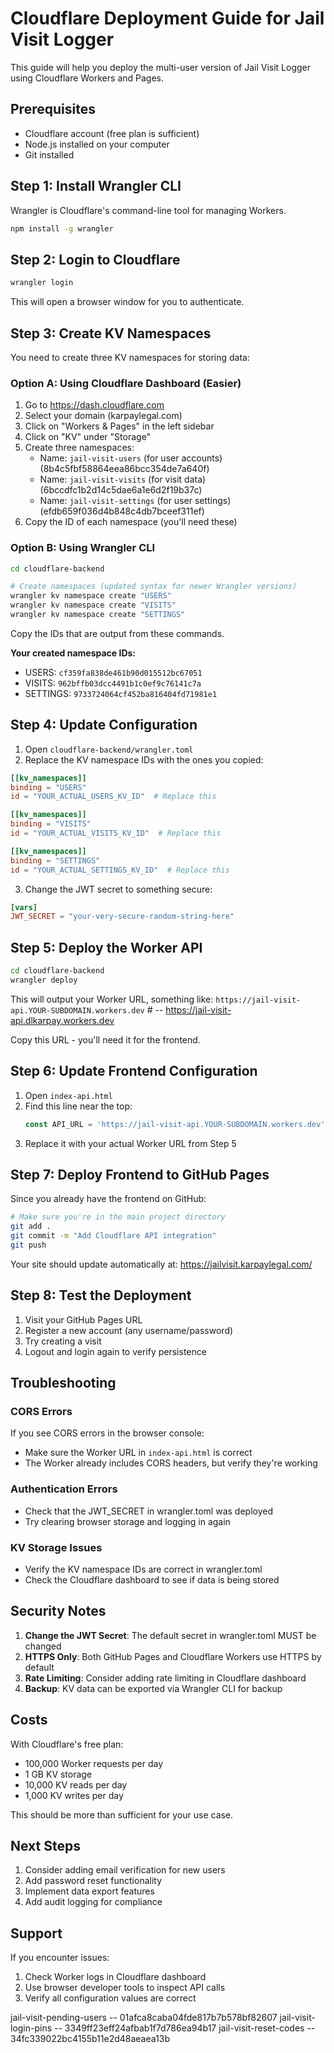 # Cloudflare Deployment Guide for Jail Visit Logger

This guide will help you deploy the multi-user version of Jail Visit Logger using Cloudflare Workers and Pages.

## Prerequisites

- Cloudflare account (free plan is sufficient)
- Node.js installed on your computer
- Git installed

## Step 1: Install Wrangler CLI

Wrangler is Cloudflare's command-line tool for managing Workers.

```bash
npm install -g wrangler
```

## Step 2: Login to Cloudflare

```bash
wrangler login
```

This will open a browser window for you to authenticate.

## Step 3: Create KV Namespaces

You need to create three KV namespaces for storing data:

### Option A: Using Cloudflare Dashboard (Easier)

1. Go to https://dash.cloudflare.com
2. Select your domain (karpaylegal.com)
3. Click on "Workers & Pages" in the left sidebar
4. Click on "KV" under "Storage"
5. Create three namespaces:
   - Name: `jail-visit-users` (for user accounts) (8b4c5fbf58864eea86bcc354de7a640f)
   - Name: `jail-visit-visits` (for visit data) (6bccdfc1b2d14c5dae6a1e6d2f19b37c)
   - Name: `jail-visit-settings` (for user settings) (efdb659f036d4b848c4db7bceef311ef)
6. Copy the ID of each namespace (you'll need these)

### Option B: Using Wrangler CLI

```bash
cd cloudflare-backend

# Create namespaces (updated syntax for newer Wrangler versions)
wrangler kv namespace create "USERS"
wrangler kv namespace create "VISITS"
wrangler kv namespace create "SETTINGS"
```

Copy the IDs that are output from these commands.

**Your created namespace IDs:**
- USERS: `cf359fa838de461b90d015512bc67051`
- VISITS: `962bffb03dcc4491b1c0ef9c76141c7a`
- SETTINGS: `9733724064cf452ba816404fd71981e1`

## Step 4: Update Configuration

1. Open `cloudflare-backend/wrangler.toml`
2. Replace the KV namespace IDs with the ones you copied:

```toml
[[kv_namespaces]]
binding = "USERS"
id = "YOUR_ACTUAL_USERS_KV_ID"  # Replace this

[[kv_namespaces]]
binding = "VISITS"
id = "YOUR_ACTUAL_VISITS_KV_ID"  # Replace this

[[kv_namespaces]]
binding = "SETTINGS"
id = "YOUR_ACTUAL_SETTINGS_KV_ID"  # Replace this
```

3. Change the JWT secret to something secure:

```toml
[vars]
JWT_SECRET = "your-very-secure-random-string-here"
```

## Step 5: Deploy the Worker API

```bash
cd cloudflare-backend
wrangler deploy
```

This will output your Worker URL, something like:
`https://jail-visit-api.YOUR-SUBDOMAIN.workers.dev` # -- https://jail-visit-api.dlkarpay.workers.dev

Copy this URL - you'll need it for the frontend.

## Step 6: Update Frontend Configuration

1. Open `index-api.html`
2. Find this line near the top:
   ```javascript
   const API_URL = 'https://jail-visit-api.YOUR-SUBDOMAIN.workers.dev'; // UPDATE THIS
   ```
3. Replace it with your actual Worker URL from Step 5

## Step 7: Deploy Frontend to GitHub Pages

Since you already have the frontend on GitHub:

```bash
# Make sure you're in the main project directory
git add .
git commit -m "Add Cloudflare API integration"
git push
```

Your site should update automatically at:
https://jailvisit.karpaylegal.com/

## Step 8: Test the Deployment

1. Visit your GitHub Pages URL
2. Register a new account (any username/password)
3. Try creating a visit
4. Logout and login again to verify persistence

## Troubleshooting

### CORS Errors
If you see CORS errors in the browser console:
- Make sure the Worker URL in `index-api.html` is correct
- The Worker already includes CORS headers, but verify they're working

### Authentication Errors
- Check that the JWT_SECRET in wrangler.toml was deployed
- Try clearing browser storage and logging in again

### KV Storage Issues
- Verify the KV namespace IDs are correct in wrangler.toml
- Check the Cloudflare dashboard to see if data is being stored

## Security Notes

1. **Change the JWT Secret**: The default secret in wrangler.toml MUST be changed
2. **HTTPS Only**: Both GitHub Pages and Cloudflare Workers use HTTPS by default
3. **Rate Limiting**: Consider adding rate limiting in Cloudflare dashboard
4. **Backup**: KV data can be exported via Wrangler CLI for backup

## Costs

With Cloudflare's free plan:
- 100,000 Worker requests per day
- 1 GB KV storage
- 10,000 KV reads per day
- 1,000 KV writes per day

This should be more than sufficient for your use case.

## Next Steps

1. Consider adding email verification for new users
2. Add password reset functionality
3. Implement data export features
4. Add audit logging for compliance

## Support

If you encounter issues:
1. Check Worker logs in Cloudflare dashboard
2. Use browser developer tools to inspect API calls
3. Verify all configuration values are correct

jail-visit-pending-users -- 01afca8caba04fde817b7b578bf82607
jail-visit-login-pins -- 3349ff23eff24afbab1f7d786ea94b17
jail-visit-reset-codes -- 34fc339022bc4155b11e2d48aeaea13b